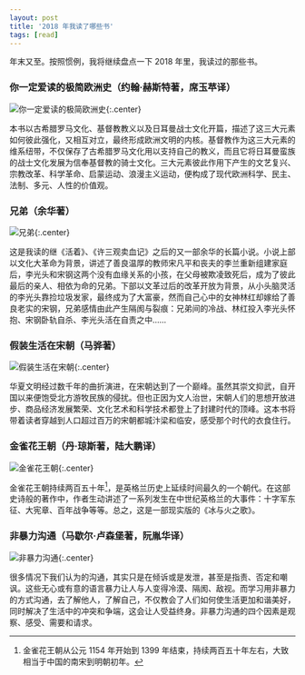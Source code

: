 ```yaml
---
layout: post
title: '2018 年我读了哪些书'
tags: [read]
---
```


年末又至。按照惯例，我将继续盘点一下 2018 年里，我读过的那些书。


### 你一定爱读的极简欧洲史（约翰·赫斯特著，席玉苹译）

![你一定爱读的极简欧洲史]({{site.img_url}}/2018-ji.jian.ou.zhou.shi.jpg){:.center}

本书以古希腊罗马文化、基督教教义以及日耳曼战士文化开篇，描述了这三大元素如何彼此强化，又相互对立，最终形成欧洲文明的内核。基督教作为这三大元素的维系纽带，不仅保存了古希腊罗马文化用以支持自己的教义，而且它将日耳曼蛮族的战士文化发展为信奉基督教的骑士文化。三大元素彼此作用下产生的文艺复兴、宗教改革、科学革命、启蒙运动、浪漫主义运动，便构成了现代欧洲科学、民主、法制、多元、人性的价值观。

### 兄弟（余华著）

![兄弟]({{site.img_url}}/2018-xiong.di.jpg){:.center}

这是我读的继《活着》、《许三观卖血记》之后的又一部余华的长篇小说。小说上部以文化大革命为背景，讲述了善良温厚的教师宋凡平和丧夫的李兰重新组建家庭后，李光头和宋钢这两个没有血缘关系的小孩，在父母被欺凌致死后，成为了彼此最后的亲人、相依为命的兄弟。下部以文革过后的改革开放为背景，从小头脑灵活的李光头靠捡垃圾发家，最终成为了大富豪，然而自己心中的女神林红却嫁给了善良老实的宋钢，兄弟感情由此产生隔阂与裂痕：兄弟间的冷战、林红投入李光头怀抱、宋钢卧轨自杀、李光头活在自责之中……


### 假装生活在宋朝（马骅著）

![假装生活在宋朝]({{site.img_url}}/2018-jia.zhuang.sheng.huo.zai.song.chao.jpg){:.center}

华夏文明经过数千年的曲折演进，在宋朝达到了一个巅峰。虽然其崇文抑武，自开国以来便饱受北方游牧民族的侵扰。但也正因为文人治世，宋朝人们的思想开放进步、商品经济发展繁荣、文化艺术和科学技术都登上了封建时代的顶峰。这本书将带着读者穿越到人口超过百万的宋朝都城汴梁和临安，感受那个时代的衣食住行。


### 金雀花王朝（丹·琼斯著，陆大鹏译）

![金雀花王朝]({{site.img_url}}/2018-jin.que.hua.wang.chao.jpg){:.center}

金雀花王朝持续两百五十年[^1]，是英格兰历史上延续时间最久的一个朝代。在这部史诗般的著作中，作者生动讲述了一系列发生在中世纪英格兰的大事件：十字军东征、大宪章、百年战争等等。总之，这是一部现实版的《冰与火之歌》。


### 非暴力沟通（马歇尔·卢森堡著，阮胤华译）

![非暴力沟通]({{site.img_url}}/2018-fei.bao.li.gou.tong.jpg){:.center}

很多情况下我们认为的沟通，其实只是在倾诉或是发泄，甚至是指责、否定和嘲讽。这些无心或有意的语言暴力让人与人变得冷漠、隔阂、敌视。而学习用非暴力的方式沟通，去了解他人，了解自己，不仅教会了人们如何使生活更加和谐美好，同时解决了生活中的冲突和争端，这会让人受益终身。非暴力沟通的四个因素是观察、感受、需要和请求。

[^1]: 金雀花王朝从公元 1154 年开始到 1399 年结束，持续两百五十年左右，大致相当于中国的南宋到明朝初年。